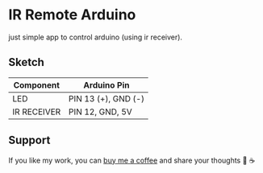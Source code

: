 # IR Remote Arduino

just simple app to control arduino (using ir receiver).

## Sketch

|  Component  |     Arduino Pin     |
|-------------|---------------------|
| LED         | PIN 13 (+), GND (-) |
| IR RECEIVER | PIN 12, GND, 5V     |

## Support

If you like my work, you can [buy me a coffee](https://www.buymeacoffee.com/kudanil) and share your thoughts 🎉 ☕